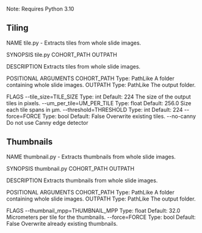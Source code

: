 Note: Requires Python 3.10

## Tiling

NAME
    tile.py - Extracts tiles from whole slide images.

SYNOPSIS
    tile.py COHORT_PATH OUTPATH <flags>

DESCRIPTION
    Extracts tiles from whole slide images.

POSITIONAL ARGUMENTS
    COHORT_PATH
        Type: PathLike
        A folder containing whole slide images.
    OUTPATH
        Type: PathLike
        The output folder.

FLAGS
    --tile_size=TILE_SIZE
        Type: int
        Default: 224
        The size of the output tiles in pixels.
    --um_per_tile=UM_PER_TILE
        Type: float
        Default: 256.0
        Size each tile spans in µm.
    --threshold=THRESHOLD
        Type: int
        Default: 224
    --force=FORCE
        Type: bool
        Default: False
        Overwrite existing tiles.
    --no-canny
        Do not use Canny edge detector


## Thumbnails

NAME
    thumbnail.py - Extracts thumbnails from whole slide images.

SYNOPSIS
    thumbnail.py COHORT_PATH OUTPATH <flags>

DESCRIPTION
    Extracts thumbnails from whole slide images.

POSITIONAL ARGUMENTS
    COHORT_PATH
        Type: PathLike
        A folder containing whole slide images.
    OUTPATH
        Type: PathLike
        The output folder.

FLAGS
    --thumbnail_mpp=THUMBNAIL_MPP
        Type: float
        Default: 32.0
        Micrometers per tile for the thumbnails.
    --force=FORCE
        Type: bool
        Default: False
        Overwrite already existing thumbnails.

